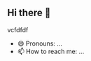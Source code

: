 ## Hi there 👋
vcfdfdf
<!--ghnjghhggvdffdgfd
**Mancute/mancute** is a ✨ _special_ ✨ repository because its `README.md` (this file) appears on your GitHub profile.
dvgdff
Here are some ideas to get you started:fcfgfgfgdfggfg

- 🔭 I’m currently working on ...
- 🌱 I’m currently learning ...
- 👯 I’m looking to collaborate on ...
- 🤔 I’m looking for help with ...
- 💬 Ask me about ...
- 📫 How to reach me: ...
- 😄 Pronouns: ...
- ⚡ Fun fact: ...
-->
- 😄 Pronouns: ...
- 📫 How to reach me: ...
